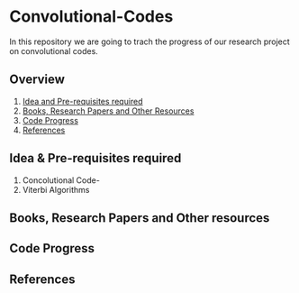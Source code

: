 # Convolutional-Codes

In this repository we are going to trach the progress of our research project on convolutional codes. 

## Overview 
1. [Idea and Pre-requisites required](#Overview)
2. [Books, Research Papers and Other Resources](#Books,-Research-Papers-and-Other-resources)
3. [Code Progress](#Code-Progress)
4. [References](#References)

## Idea & Pre-requisites required
1. Concolutional Code-
2. Viterbi Algorithms

## Books, Research Papers and Other resources


## Code Progress 


## References 
